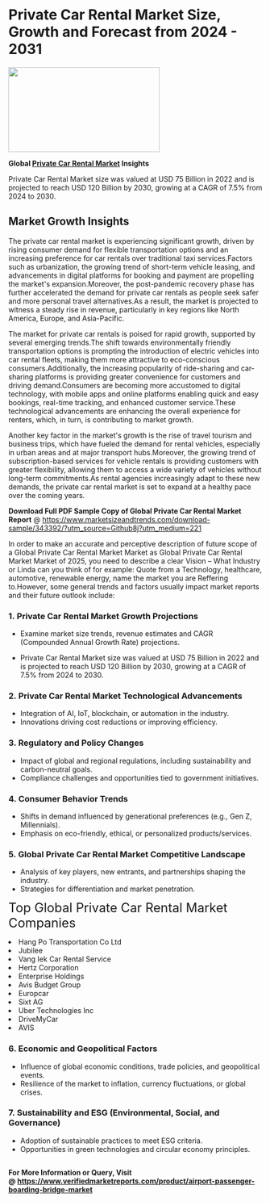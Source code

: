 <H1>Private Car Rental Market Size, Growth and Forecast from 2024 - 2031</H1><img class="aligncenter size-medium wp-image-584254" src="https://thirdeyenews.in/wp-content/uploads/2024/09/Global-Market-Research-300x168.jpeg" alt="" width="300" height="168" /><p><strong>Global&nbsp;<a href="https://www.marketsizeandtrends.com/download-sample/343392/?utm_source=Github8j?utm_medium=221">Private Car Rental Market</a> Insights</strong></p><p>Private Car Rental Market size was valued at USD 75 Billion in 2022 and is projected to reach USD 120 Billion by 2030, growing at a CAGR of 7.5% from 2024 to 2030.</p><p><h2>Market Growth Insights</h2> <p>The private car rental market is experiencing significant growth, driven by rising consumer demand for flexible transportation options and an increasing preference for car rentals over traditional taxi services.Factors such as urbanization, the growing trend of short-term vehicle leasing, and advancements in digital platforms for booking and payment are propelling the market's expansion.Moreover, the post-pandemic recovery phase has further accelerated the demand for private car rentals as people seek safer and more personal travel alternatives.As a result, the market is projected to witness a steady rise in revenue, particularly in key regions like North America, Europe, and Asia-Pacific.</p> <p>The market for private car rentals is poised for rapid growth, supported by several emerging trends.The shift towards environmentally friendly transportation options is prompting the introduction of electric vehicles into car rental fleets, making them more attractive to eco-conscious consumers.Additionally, the increasing popularity of ride-sharing and car-sharing platforms is providing greater convenience for customers and driving demand.Consumers are becoming more accustomed to digital technology, with mobile apps and online platforms enabling quick and easy bookings, real-time tracking, and enhanced customer service.These technological advancements are enhancing the overall experience for renters, which, in turn, is contributing to market growth.</p> <p>Another key factor in the market's growth is the rise of travel tourism and business trips, which have fueled the demand for rental vehicles, especially in urban areas and at major transport hubs.Moreover, the growing trend of subscription-based services for vehicle rentals is providing customers with greater flexibility, allowing them to access a wide variety of vehicles without long-term commitments.As rental agencies increasingly adapt to these new demands, the private car rental market is set to expand at a healthy pace over the coming years.</p> <p><span class=""><strong>Download Full PDF Sample Copy of Global Private Car Rental Market Report</strong> @ <a href="https://www.marketsizeandtrends.com/download-sample/343392/?utm_source=Github8j?utm_medium=221" target="_blank">https://www.marketsizeandtrends.com/download-sample/343392/?utm_source=Github8j?utm_medium=221</a></span></p><p>In order to make an accurate and perceptive description of future scope of a Global&nbsp;Private Car Rental Market Market as Global&nbsp;Private Car Rental Market Market of 2025, you need to describe a clear Vision &ndash; What Industry or Linda can you think of for example: Quote from a Technology, healthcare, automotive, renewable energy, name the market you are Reffering to.However, some general trends and factors usually impact market reports and their future outlook include:</p><h3>1.&nbsp;<strong>Private Car Rental Market Growth Projections</strong></h3><ul><li>Examine market size trends, revenue estimates and CAGR (Compounded Annual Growth Rate) projections.</li><li><p>Private Car Rental Market size was valued at USD 75 Billion in 2022 and is projected to reach USD 120 Billion by 2030, growing at a CAGR of 7.5% from 2024 to 2030.</p></li></ul><h3>2.&nbsp;<strong>Private Car Rental Market Technological Advancements</strong></h3><ul><li>Integration of AI, IoT, blockchain, or automation in the industry.</li><li>Innovations driving cost reductions or improving efficiency.</li></ul><h3>3.&nbsp;<strong>Regulatory and Policy Changes</strong></h3><ul><li>Impact of global and regional regulations, including sustainability and carbon-neutral goals.</li><li>Compliance challenges and opportunities tied to government initiatives.</li></ul><h3>4.&nbsp;<strong>Consumer Behavior Trends</strong></h3><ul><li>Shifts in demand influenced by generational preferences (e.g., Gen Z, Millennials).</li><li>Emphasis on eco-friendly, ethical, or personalized products/services.</li></ul><h3>5.&nbsp;<strong>Global Private Car Rental Market Competitive Landscape</strong></h3><ul><li>Analysis of key players, new entrants, and partnerships shaping the industry.</li><li>Strategies for differentiation and market penetration.</li></ul><p data-pm-slice="1 1 []"><span style="color: inherit; font-family: inherit; font-size: 25px;">Top Global Private Car Rental Market Companies</span></p><div class="" data-test-id=""><p><li>Hang Po Transportation Co Ltd</li><li> Jubilee</li><li> Vang Iek Car Rental Service</li><li> Hertz Corporation</li><li> Enterprise Holdings</li><li> Avis Budget Group</li><li> Europcar</li><li> Sixt AG</li><li> Uber Technologies Inc</li><li> DriveMyCar</li><li> AVIS</li></p></div><h3>6.&nbsp;<strong>Economic and Geopolitical Factors</strong></h3><ul><li>Influence of global economic conditions, trade policies, and geopolitical events.</li><li>Resilience of the market to inflation, currency fluctuations, or global crises.</li></ul><h3>7.&nbsp;<strong>Sustainability and ESG (Environmental, Social, and Governance)</strong></h3><ul><li>Adoption of sustainable practices to meet ESG criteria.</li><li>Opportunities in green technologies and circular economy principles.</li></ul><h2><strong style="font-size: 14px;">For More Information or Query, Visit @&nbsp;</strong><a style="background-color: #ffffff; font-size: 14px;" href="https://www.marketsizeandtrends.com/report/private-car-rental-market/" target="_blank">https://www.verifiedmarketreports.com/product/airport-passenger-boarding-bridge-market</a></h2>